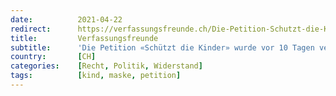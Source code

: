 ```yaml
---
date:          2021-04-22
redirect:      https://verfassungsfreunde.ch/Die-Petition-Schutzt-die-Kinder-wurde-vor-10-Tagen-versendet
title:         Verfassungsfreunde
subtitle:      'Die Petition «Schützt die Kinder» wurde vor 10 Tagen versendet!'
country:       [CH]
categories:    [Recht, Politik, Widerstand]
tags:          [kind, maske, petition]
---
```

